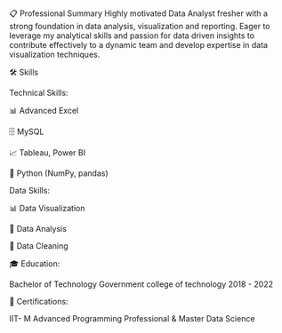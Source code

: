 📋 Professional Summary
Highly motivated Data Analyst fresher with a strong foundation in data analysis, visualization and reporting. 
Eager to leverage my analytical skills and passion for data driven insights to contribute effectively to a dynamic team and develop expertise in data visualization techniques.

🛠️ Skills

Technical Skills:

📊 Advanced Excel

🗄️ MySQL

📈 Tableau, Power BI

🐍 Python (NumPy, pandas)

Data Skills:

📊 Data Visualization

🧮 Data Analysis

🧹 Data Cleaning

🎓 Education:

Bachelor of Technology
Government college of technology
2018 - 2022

📜 Certifications:

IIT- M Advanced Programming Professional & Master Data Science
